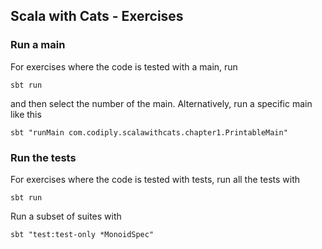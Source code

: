 ## Scala with Cats - Exercises

### Run a main

For exercises where the code is tested with a main, run

    sbt run

and then select the number of the main. Alternatively, run a specific main like this

    sbt "runMain com.codiply.scalawithcats.chapter1.PrintableMain"


### Run the tests

For exercises where the code is tested with tests, run all the tests with

    sbt run

Run a subset of suites with

    sbt "test:test-only *MonoidSpec"
